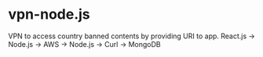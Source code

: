 # vpn-node.js
VPN to access country banned contents by providing URI to app.  React.js -> Node.js -> AWS -> Node.js -> Curl -> MongoDB
